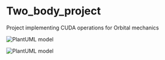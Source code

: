 # Two_body_project
Project implementing CUDA operations for Orbital mechanics

![PlantUML model](https://www.plantuml.com/plantuml/png/FOsx2i90401xlq8BIxDYQPNAMj0-NEuMitAtU-o3uD-h25R3mC2CvaazMjtiY7EDWg5rkxXtEmDeMeS7-H9p66eMTcGViZIu76vYHd1VPPgblAQkyiJiq18nN7-oFnqbl1BZlnlwzpKYbm_V)

![PlantUML model](https://www.plantuml.com/plantuml/png/ZP5HIWCn48RVSugXJnNP2nIH2gAlOht0a1stmMIpp4mMYlRkreIcn0hhKy8t_-IV-RCLHTOKl9dGVk10iDgva3ogY-CAFWs0zIXomgZalLCg5E1sYk9-P1kOoMhaGcVoqJezjFGziYNP03BZeI0RmvIKdd9bVLEW6vK6HgKCZkRYdtN5kpPVgvuPPwTvUlJ_QtdG46NQ4plxo3WiwdVH8xzYxxBB2vD8ucMRjpqdqKLPctwMSXhFyM3VrtzOo_csWGhhSvL0rzr3Ji90EU7kg-lWEgcs_YkMjlXt1gscB7nYbvNoB7KoSpHR6liK_3S0)
